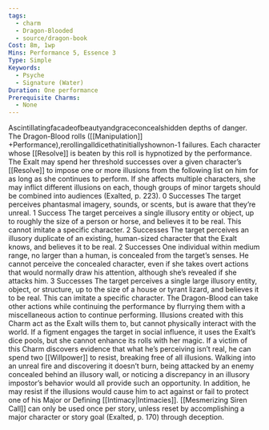 ```yaml
---
tags:
  - charm
  - Dragon-Blooded
  - source/dragon-book
Cost: 8m, 1wp
Mins: Performance 5, Essence 3
Type: Simple
Keywords:
  - Psyche
  - Signature (Water)
Duration: One performance
Prerequisite Charms:
  - None
---
```

Ascintillatingfacadeofbeautyandgraceconcealshidden depths of danger. The Dragon-Blood rolls ([[Manipulation]] +Performance),rerollingalldicethatinitiallyshownon-1 failures. Each character whose [[Resolve]] is beaten by this roll is hypnotized by the performance. The Exalt may spend her threshold successes over a given character’s [[Resolve]] to impose one or more illusions from the following list on him for as long as she continues to perform. If she affects multiple characters, she may inflict different illusions on each, though groups of minor targets should be combined into audiences (Exalted, p. 223). 0 Successes The target perceives phantasmal imagery, sounds, or scents, but is aware that they’re unreal. 1 Success The target perceives a single illusory entity or object, up to roughly the size of a person or horse, and believes it to be real. This cannot imitate a specific character. 2 Successes The target perceives an illusory duplicate of an existing, human-sized character that the Exalt knows, and believes it to be real. 2 Successes One individual within medium range, no larger than a human, is concealed from the target’s senses. He cannot perceive the concealed character, even if she takes overt actions that would normally draw his attention, although she’s revealed if she attacks him. 3 Successes The target perceives a single large illusory entity, object, or structure, up to the size of a house or tyrant lizard, and believes it to be real. This can imitate a specific character. The Dragon-Blood can take other actions while continuing the performance by flurrying them with a miscellaneous action to continue performing. Illusions created with this Charm act as the Exalt wills them to, but cannot physically interact with the world. If a figment engages the target in social influence, it uses the Exalt’s dice pools, but she cannot enhance its rolls with her magic. If a victim of this Charm discovers evidence that what he’s perceiving isn’t real, he can spend two [[Willpower]] to resist, breaking free of all illusions. Walking into an unreal fire and discovering it doesn’t burn, being attacked by an enemy concealed behind an illusory wall, or noticing a discrepancy in an illusory impostor’s behavior would all provide such an opportunity. In addition, he may resist if the illusions would cause him to act against or fail to protect one of his Major or Defining [[Intimacy|Intimacies]]. [[Mesmerizing Siren Call]] can only be used once per story, unless reset by accomplishing a major character or story goal (Exalted, p. 170) through deception.
